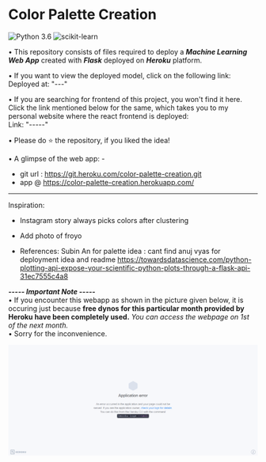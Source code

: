 # Color Palette Creation
![Python 3.6](https://img.shields.io/badge/Python-3.6-brightgreen.svg) ![scikit-learn](https://img.shields.io/badge/Library-Scikit_Learn-orange.svg)

• This repository consists of files required to deploy a ___Machine Learning Web App___ created with ___Flask___ deployed on ___Heroku___ platform.

• If you want to view the deployed model, click on the following link:<br />
Deployed at: "---"

• If you are searching for frontend of this project, you won't find it here. Click the link mentioned below for the same, which takes you to my personal website where the react frontend is deployed:<br />
Link: "-----"

• Please do ⭐ the repository, if you liked the idea!

• A glimpse of the web app: -
- git url : https://git.heroku.com/color-palette-creation.git
- app @ https://color-palette-creation.herokuapp.com/
------

Inspiration:
- Instagram story always picks colors after clustering
- Add photo of froyo

- References:
Subin An for palette idea : cant find
anuj vyas for deployment idea and readme
https://towardsdatascience.com/python-plotting-api-expose-your-scientific-python-plots-through-a-flask-api-31ec7555c4a8


_**----- Important Note -----**_<br />
• If you encounter this webapp as shown in the picture given below, it is occuring just because **free dynos for this particular month provided by Heroku have been completely used.** _You can access the webpage on 1st of the next month._<br />
• Sorry for the inconvenience.

![Heroku-Error](readme_resources/application-error-heroku.png)
